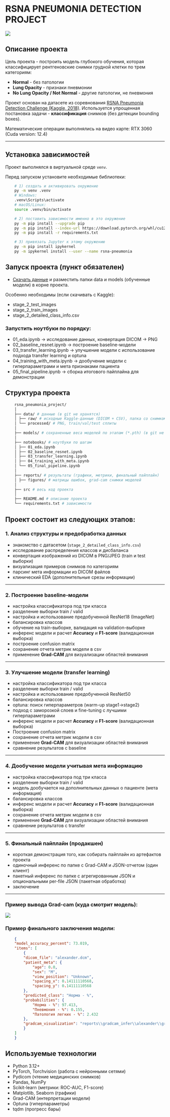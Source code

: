 # RSNA PNEUMONIA DETECTION PROJECT

![](images/image_for_readme_project.png)

## Описание проекта

Цель проекта - построить модель глубокого обучения, которая классифицирует рентгеновские снимки грудной клетки по трем категориям:
- **Normal** - без патологии
- **Lung Opacity** - признаки пневмонии
- **No Lung Opacity / Not Normal** - другие патологии, не пневмония

Проект основан на датасете из соревнования [RSNA Pneumonia Detection Challenge (Kaggle, 2018)](https://www.kaggle.com/c/rsna-pneumonia-detection-challenge).
Используется упрощенная постановка задачи - **классификация** снимков (без детекции bounding boxes).

Математические операции выполнялись на видео карте: RTX 3060 (Cuda version: 12.4)

---

## Установка зависимостей

Проект выполнялся в виртуальной среде `venv`.

Перед запуском установите необходимые библиотеки:

```bash
    # 1) создать и активировать окружение
    py -m venv .venv
    # Windows:
    .venv\Scripts\activate
    # macOS/Linux:
    source .venv/bin/activate

    # 2) поставить зависимости именно в это окружение
    py -m pip install --upgrade pip
    py -m pip install --index-url https://download.pytorch.org/whl/cu124 torch torchvision torchaudio
    py -m pip install -r requirements.txt

    # 3) привязать Jupyter к этому окружению
    py -m pip install ipykernel
    py -m ipykernel install --user --name rsna-pneumonia
```

## Запуск проекта (пункт обязателен)

- [Скачать данные](https://disk.yandex.ru/d/se8unO6X9aZV0Q) и разместить папки data и models (обученные модели) в корне проекта.

Особенно необходимы (если скачивать с Kaggle):
- stage_2_test_images
- stage_2_train_images
- stage_2_detailed_class_info.csv

### Запустить ноутбуки по порядку:

- 01_eda.ipynb -> исследование данных, конвертация DICOM -> PNG
- 02_baseline_resnet.ipynb -> построение baseline-модели
- 03_transfer_learning.ipynb -> улучшение модели с использование подхода transfer learning и optuna
- 04_training_with_meta.ipynb -> дообучение модели с гиперпараметрами и мета признаками пациента
- 05_final_pipeline.ipynb -> сборка итогового пайплайна для демонстрации

## Структура проекта

```bash
    rsna_pneumonia_project/
    │
    ├── data/ # данные (в git не хранятся)
    │ ├── raw/ # исходные Kaggle-данные (DICOM + CSV), папка со снимком автора
    │ └── processed/ # PNG, train/val/test сплиты
    │
    ├── models/ # сохраненные веса моделей по этапам (*.pth) (в git не хранятся)
    │
    ├── notebooks/ # ноутбуки по шагам
    │ ├── 01_eda.ipynb
    │ ├── 02_baseline_resnet.ipynb
    │ ├── 03_transfer_learning.ipynb
    │ ├── 04_training_with_meta.ipynb
    │ └── 05_final_pipeline.ipynb
    │
    ├── reports/ # результаты (графики, метрики, финальный пайплайн)
    │ ├── figures/ # матрицы ошибок, grad-cam снимки моделей
    │
    ├── src # весь код проекта
    │
    ├── README.md # описание проекта
    └── requirements.txt # зависимости
```

## Проект состоит из следующих этапов:

### 1. Анализ структуры и предобработка данных
- знакомство с датасетом (`stage_2_detailed_class_info.csv`)
- исследование распределения классов и дисбаланса
- конвертация изображений из DICOM в PNG/JPEG (train и test выборки)
- визуализация примеров снимков по категориям
- парсинг мета информации из DICOM файлов
- клинический EDA (дополнительные срезы информации)

---

### 2. Построение baseline-модели
- настройка классификатора под три класса
- разделение выборки train / valid
- настройка и использование предобученной ResNet18 (ImageNet)
- балансировка классов
- обучение на train-выборке, валидация на validation-выборке
- инференс модели и расчет **Accuracy** и **F1-score** (валидационная выборка)
- построение confusion matrix
- сохранение отчета метрик модели в csv
- применение **Grad-CAM** для визуализации областей внимания

---

### 3. Улучшение модели (transfer learning)
- настройка классификатора под три класса
- разделение выборки train / valid
- настройка и использование предобученной ResNet50
- балансировка классов
- optuna: поиск гиперпараметров (warm-up stage1->stage2)
- подход с заморозкой слоев и fine-tuning с лучшими гиперпараметрами
- инференс модели и расчет **Accuracy** и **F1-score** (валидационная выборка)
- Построение confusion matrix
- сохранение отчета метрик модели в csv
- применение **Grad-CAM** для визуализации областей внимания
- сравнение результатов с baseline

---

### 4. Дообучение модели учитывая мета информацию
- настройка классификатора под три класса
- разделение выборки train / valid
- модель дообучается на дополнительных данных о пациенте (мета информация)
- балансировка классов
- инференс модели и расчет **Accuracy** и **F1-score** (валидационная выборка)
- сохранение отчета метрик модели в csv
- применение **Grad-CAM** для визуализации областей внимания
- сравнение результатов с transfer

---

### 5. Финальный пайплайн (продакшен)
- короткая демонстрация того, как собирать пайплайн из артефактов проекта
- одиночный инференс по папке с Grad-CAM и JSON-отчетом (один клиент)
- пакетный инференс по папке с агрегированным JSON и опциональными per-file JSON (пакетная обработка)
- заключение

---

### Пример вывода Grad-cam (куда смотрит модель):

<img src='images/grad_cam_images.png'>

### Пример финального заключения модели:
```json
    {
    "model_accuracy_percent": 73.019,
    "items": [
        {
        "dicom_file": "alexander.dcm",
        "patient_meta": {
            "age": 0.0,
            "sex": "M",
            "view_position": "Unknown",
            "spacing_x": 0.14111110568,
            "spacing_y": 0.14111110568
        },
        "predicted_class": "Норма - %",
        "probabilities": {
            "Норма - %": 97.413,
            "Пневмония - %": 0.155,
            "Патология легких - %": 2.432
        },
        "gradcam_visualization": "reports\\gradcam_infer\\alexander\\gradcam_pred_0.png"
        }
    ]
    }
```
## Используемые технологии
- Python 3.12+
- PyTorch, Torchvision (работа с нейронными сетями)
- Pydicom (чтение медицинских снимков)
- Pandas, NumPy
- Scikit-learn (метрики: ROC-AUC, F1-score)
- Matplotlib, Seaborn (графики)
- Grad-CAM (интерпретации модели)
- Optuna (гиперпараметры)
- tqdm (прогресс бары)